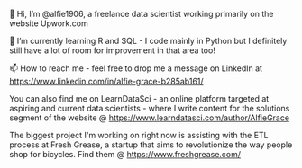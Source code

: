 👋 Hi, I’m @alfie1906, a freelance data scientist working primarily on the website Upwork.com

🌱 I’m currently learning R and SQL - I code mainly in Python but I definitely still have a lot of room for improvement in that area too!

📫 How to reach me - feel free to drop me a message on LinkedIn at https://www.linkedin.com/in/alfie-grace-b285ab161/

You can also find me on LearnDataSci - an online platform targeted at aspiring and current data scientists - where I write content for the solutions segment of the website @ https://www.learndatasci.com/author/AlfieGrace

The biggest project I'm working on right now is assisting with the ETL process at Fresh Grease, a startup that aims to revolutionize the way people shop for bicycles. Find them @ https://www.freshgrease.com/
